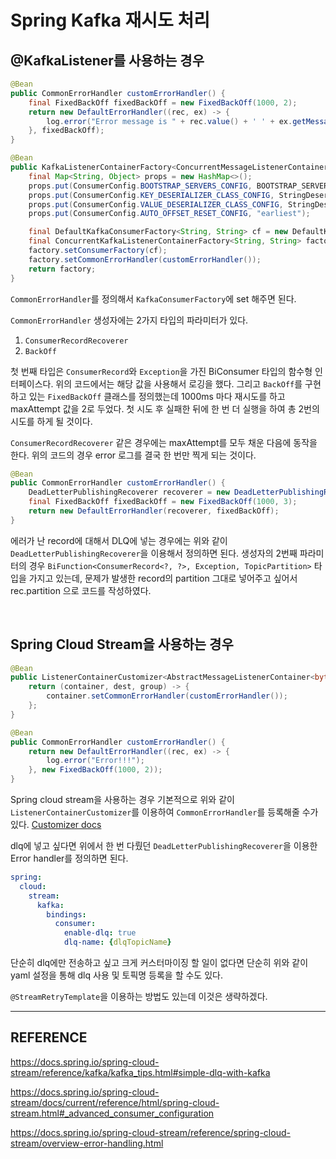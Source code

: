 # Spring Kafka 재시도 처리

## @KafkaListener를 사용하는 경우

```java
@Bean
public CommonErrorHandler customErrorHandler() {
    final FixedBackOff fixedBackOff = new FixedBackOff(1000, 2);
    return new DefaultErrorHandler((rec, ex) -> {
        log.error("Error message is " + rec.value() + ' ' + ex.getMessage());
    }, fixedBackOff);
}
```

```java
@Bean
public KafkaListenerContainerFactory<ConcurrentMessageListenerContainer<String, String>> customContainerFactory() {
    final Map<String, Object> props = new HashMap<>();
    props.put(ConsumerConfig.BOOTSTRAP_SERVERS_CONFIG, BOOTSTRAP_SERVERS);
    props.put(ConsumerConfig.KEY_DESERIALIZER_CLASS_CONFIG, StringDeserializer.class);
    props.put(ConsumerConfig.VALUE_DESERIALIZER_CLASS_CONFIG, StringDeserializer.class);
    props.put(ConsumerConfig.AUTO_OFFSET_RESET_CONFIG, "earliest");

    final DefaultKafkaConsumerFactory<String, String> cf = new DefaultKafkaConsumerFactory<>(props);
    final ConcurrentKafkaListenerContainerFactory<String, String> factory = new ConcurrentKafkaListenerContainerFactory<>();
    factory.setConsumerFactory(cf);
    factory.setCommonErrorHandler(customErrorHandler());
    return factory;
}
```

``CommonErrorHandler``를 정의해서 ``KafkaConsumerFactory``에 set 해주면 된다.  

``CommonErrorHandler`` 생성자에는 2가지 타입의 파라미터가 있다.

1. ``ConsumerRecordRecoverer``
2. ``BackOff``

첫 번째 타입은 ``ConsumerRecord``와 ``Exception``을 가진 BiConsumer 타입의 함수형 인터페이스다. 위의 코드에서는 해당 값을 사용해서 로깅을 했다. 그리고 ``BackOff``를 구현하고 있는 ``FixedBackOff`` 클래스를 정의했는데 1000ms 마다 재시도를 하고 maxAttempt 값을 2로 두었다. 첫 시도 후 실패한 뒤에 한 번 더 실행을 하여 총 2번의 시도를 하게 될 것이다.  

``ConsumerRecordRecoverer`` 같은 경우에는 maxAttempt를 모두 채운 다음에 동작을 한다. 위의 코드의 경우 error 로그를 결국 한 번만 찍게 되는 것이다.  

```java
@Bean
public CommonErrorHandler customErrorHandler() {
    DeadLetterPublishingRecoverer recoverer = new DeadLetterPublishingRecoverer(customKafkaTemplate(), (rec, ex) -> new TopicPartition("dlq topic name", rec.partition()));
    final FixedBackOff fixedBackOff = new FixedBackOff(1000, 3);
    return new DefaultErrorHandler(recoverer, fixedBackOff);
}
```

에러가 난 record에 대해서 DLQ에 넣는 경우에는 위와 같이 ``DeadLetterPublishingRecoverer``을 이용해서 정의하면 된다. 생성자의 2번째 파라미터의 경우 ``BiFunction<ConsumerRecord<?, ?>, Exception, TopicPartition>`` 타입을 가지고 있는데, 문제가 발생한 record의 partition 그대로 넣어주고 싶어서 rec.partition 으로 코드를 작성하였다.  

<br/>

## Spring Cloud Stream을 사용하는 경우

```java
@Bean
public ListenerContainerCustomizer<AbstractMessageListenerContainer<byte[], byte[]>> customizer() {
    return (container, dest, group) -> {
        container.setCommonErrorHandler(customErrorHandler());
    };
}

@Bean
public CommonErrorHandler customErrorHandler() {
    return new DefaultErrorHandler((rec, ex) -> {
        log.error("Error!!!");
    }, new FixedBackOff(1000, 2));
}
```

Spring cloud stream을 사용하는 경우 기본적으로 위와 같이 ``ListenerContainerCustomizer``를 이용하여 ``CommonErrorHandler``를 등록해줄 수가 있다. [Customizer docs](https://docs.spring.io/spring-cloud-stream/docs/current/reference/html/spring-cloud-stream.html#_advanced_consumer_configuration)  

dlq에 넣고 싶다면 위에서 한 번 다뤘던 ``DeadLetterPublishingRecoverer``을 이용한 Error handler를 정의하면 된다.  

```yaml
spring:
  cloud:
    stream:
      kafka:
        bindings:
          consumer:
            enable-dlq: true
            dlq-name: {dlqTopicName}
```

단순히 dlq에만 전송하고 싶고 크게 커스터마이징 할 일이 없다면 단순히 위와 같이 yaml 설정을 통해 dlq 사용 및 토픽명 등록을 할 수도 있다.  

``@StreamRetryTemplate``을 이용하는 방법도 있는데 이것은 생략하겠다.  

---

## REFERENCE

https://docs.spring.io/spring-cloud-stream/reference/kafka/kafka_tips.html#simple-dlq-with-kafka

https://docs.spring.io/spring-cloud-stream/docs/current/reference/html/spring-cloud-stream.html#_advanced_consumer_configuration

https://docs.spring.io/spring-cloud-stream/reference/spring-cloud-stream/overview-error-handling.html


